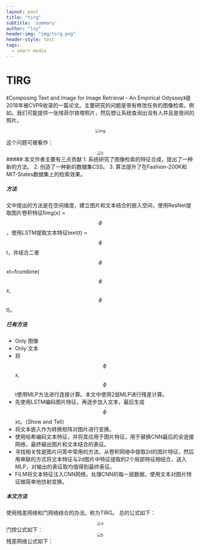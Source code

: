 ```yaml
---
layout: post
title: "tirg"
subtitle: 'summary'
author: "lsy"
header-img: "img/tirg.png"
header-style: text
tags:
  - smart media
---
```

# TIRG
《Composing Text and Image for Image Retrieval - An Empirical Odyssey》是2018年被CVPR收录的一篇论文。主要研究的问题是带有修改任务的图像检索。例如。我们可能提供一张埃菲尔铁塔照片，然后想让系统查询出没有人并且是夜间的照片。
<center>
<img src="https://i.loli.net/2020/10/06/SZkUKFotJu36EQD.png" alt="img" style="zoom:67%;" />
</center>

这个问题可被看作：
<center>
<img src="https://i.loli.net/2020/10/06/NLJYHe1C3rvhdts.png" alt="2" style="zoom:67%;" />
</center>
##### 本文作者主要有三点贡献
1. 系统研究了图像检索的特征合成，提出了一种新的方法。
2. 创造了一种新的数据集CSS。
3. 算法提升了在Fashion-200K和MIT-States数据集上的检索效果。

##### 方法
文中提出的方法是在空间维度，建立图片和文本结合的嵌入空间，使用ResNet提取图片卷积特征fimg(x) =$$\phi$$，使用LSTM提取文本特征text(t) =$$\phi$$t，并结合二者$$\phi$$xt=fcombine($$\phi$$x,$$\phi$$t)。

##### 已有方法

- Only 图像
- Only 文本
- 将$$\phi$$x,$$\phi$$t使用MLP方法进行连接计算。本文中使用2层MLP进行残差计算。
- 先使用LSTM编码图片特征，再逐步加入文本，最后生成$$\phi$$xt。（Show and Tell）
- 将文本嵌入作为转换矩阵对图片进行变换。
- 使用哈希编码文本特征，并将其应用于图片特征，用于替换CNN最后的全连接网络，最终输出图片和文本结合的表征。
- 寻找相关性是图片问答中常用的方法，从卷积网络中提取2d的图片特征，然后用串联的方式将文本特征与2d图片中特征提取的2个局部特征相结合，送入MLP，对输出的表征取均值得到最终表征。
- FiLM将文本特征注入CNN网络，处理CNN的每一层数据，使用文本对图片特征做简单地仿射变换。

##### 本文方法

使用残差网络和门网络结合的办法。称为TIRG。
总的公式如下：
<center>
<img src="https://i.loli.net/2020/10/07/JKrEq2u8t1CikXc.png" alt="4" style="zoom: 67%;" />
</center>
门控公式如下：
<center>
<img src="https://i.loli.net/2020/10/07/kcVSGfKEwWAJviu.png" alt="5" style="zoom:67%;" />
</center>
残差网络公式如下：


